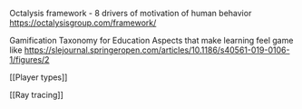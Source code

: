 
Octalysis framework - 8 drivers of motivation of human behavior
https://octalysisgroup.com/framework/

Gamification Taxonomy for Education
Aspects that make learning feel game like
https://slejournal.springeropen.com/articles/10.1186/s40561-019-0106-1/figures/2

[[Player types]]

[[Ray tracing]]